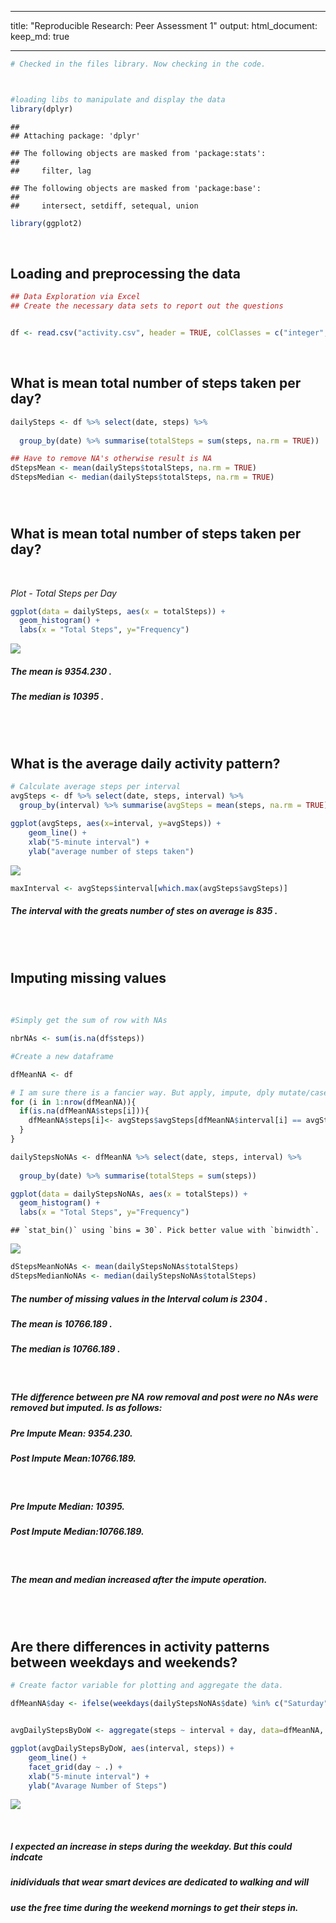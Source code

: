 

---
title: "Reproducible Research: Peer Assessment 1"
output: 
  html_document:
    keep_md: true
  
---




```r
# Checked in the files library. Now checking in the code.



#loading libs to manipulate and display the data
library(dplyr)
```

```
## 
## Attaching package: 'dplyr'
```

```
## The following objects are masked from 'package:stats':
## 
##     filter, lag
```

```
## The following objects are masked from 'package:base':
## 
##     intersect, setdiff, setequal, union
```

```r
library(ggplot2)
```
<br>

## Loading and preprocessing the data


```r
## Data Exploration via Excel
## Create the necessary data sets to report out the questions


df <- read.csv("activity.csv", header = TRUE, colClasses = c("integer", "Date", "integer"))
```

<br>

## What is mean total number of steps taken per day?


```r
dailySteps <- df %>% select(date, steps) %>% 
  
  group_by(date) %>% summarise(totalSteps = sum(steps, na.rm = TRUE))

## Have to remove NA's otherwise result is NA
dStepsMean <- mean(dailySteps$totalSteps, na.rm = TRUE)
dStepsMedian <- median(dailySteps$totalSteps, na.rm = TRUE)
```
<br>

# 
## What is mean total number of steps taken per day?

<br>

*Plot - Total Steps per Day*


```r
ggplot(data = dailySteps, aes(x = totalSteps)) +
  geom_histogram() +
  labs(x = "Total Steps", y="Frequency")
```

![](PA1_template_files/figure-html/unnamed-chunk-4-1.png)<!-- -->
<br>

##### The mean is 9354.230 .

##### The median is 10395 .


<br>
<br>

  

## What is the average daily activity pattern?


```r
# Calculate average steps per interval
avgSteps <- df %>% select(date, steps, interval) %>% 
  group_by(interval) %>% summarise(avgSteps = mean(steps, na.rm = TRUE))

ggplot(avgSteps, aes(x=interval, y=avgSteps)) +
    geom_line() +
    xlab("5-minute interval") +
    ylab("average number of steps taken") 
```

![](PA1_template_files/figure-html/unnamed-chunk-5-1.png)<!-- -->

```r
maxInterval <- avgSteps$interval[which.max(avgSteps$avgSteps)]
```

##### The interval with the greats number of stes on average is 835 .

<br>
<br>

## Imputing missing values

<br>


```r
#Simply get the sum of row with NAs

nbrNAs <- sum(is.na(df$steps))

#Create a new dataframe

dfMeanNA <- df

# I am sure there is a fancier way. But apply, impute, dply mutate/case are a bit advanced. 
for (i in 1:nrow(dfMeanNA)){
  if(is.na(dfMeanNA$steps[i])){
    dfMeanNA$steps[i]<- avgSteps$avgSteps[dfMeanNA$interval[i] == avgSteps$interval]
  }
}

dailyStepsNoNAs <- dfMeanNA %>% select(date, steps, interval) %>% 
  
  group_by(date) %>% summarise(totalSteps = sum(steps))

ggplot(data = dailyStepsNoNAs, aes(x = totalSteps)) +
  geom_histogram() +
  labs(x = "Total Steps", y="Frequency")
```

```
## `stat_bin()` using `bins = 30`. Pick better value with `binwidth`.
```

![](PA1_template_files/figure-html/unnamed-chunk-6-1.png)<!-- -->

```r
dStepsMeanNoNAs <- mean(dailyStepsNoNAs$totalSteps)
dStepsMedianNoNAs <- median(dailyStepsNoNAs$totalSteps)
```

##### The number of missing values in the Interval colum is 2304 .

##### The mean is 10766.189 .

##### The median is 10766.189 .

<br>

##### THe difference between pre NA row removal and post were no NAs were removed but imputed. Is as follows:

##### Pre Impute Mean: 9354.230.
##### Post Impute Mean:10766.189.

<br>

##### Pre Impute Median: 10395.
##### Post Impute Median:10766.189.

<br>

##### The mean and median increased after the impute operation. 

<br>

<br>

## Are there differences in activity patterns between weekdays and weekends?

```r
# Create factor variable for plotting and aggregate the data. 

dfMeanNA$day <- ifelse(weekdays(dailyStepsNoNAs$date) %in% c("Saturday", "Sunday"), "weekend", "weekday")


avgDailyStepsByDoW <- aggregate(steps ~ interval + day, data=dfMeanNA, mean)

ggplot(avgDailyStepsByDoW, aes(interval, steps)) + 
    geom_line() + 
    facet_grid(day ~ .) +
    xlab("5-minute interval") + 
    ylab("Avarage Number of Steps")
```

![](PA1_template_files/figure-html/unnamed-chunk-7-1.png)<!-- -->


<br>

##### I expected an increase in steps during the weekday. But this could indcate
##### inidividuals that wear smart devices are dedicated to walking and will
##### use the free time during the weekend mornings to get their steps in.

<br>

